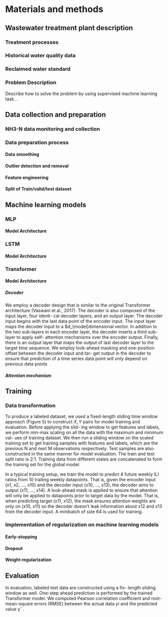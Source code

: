 # Materials and methods
## Wastewater treatment plant description
### Treatment processes
### Historical water quality data
### Reclaimed water standard
### Problem Description
Describe how to solve the problem by using supervised machine learning task...
## Data collection and preparation
### NH3-N data monitoring and collection
### Data preparation process
#### Data smoothing
#### Outlier detection and removal
#### Feature engineering
#### Split of Train/valid/test dataset 
## Machine learning models
### MLP
#### Model Architecture
### LSTM
#### Model Architecture
### Transformer
#### Model Architecture
##### Decoder
We employ a decoder design that is similar to the original Transformer architecture (Vaswani et al., 2017). The decoder is also composed of the input layer, four identi- cal decoder layers, and an output layer. The decoder input begins with the last data point of the encoder input. The input layer maps the decoder input to a $d_{model}dimensional vector. In addition to the two sub-layers in each encoder layer, the decoder inserts a third sub-layer to apply self- attention mechanisms over the encoder output. Finally, there is an output layer that maps the output of last decoder layer to the target time sequence. We employ look-ahead masking and one-position offset between the decoder input and tar- get output in the decoder to ensure that prediction of a time series data point will only depend on previous data points
##### Attention mechanism
## Training
### Data transformation
To produce a labeled dataset, we used a fixed-length sliding time window approach (Figure 5) to construct $X, Y$ pairs for model training and evaluation. Before applying the slid- ing window to get features and labels, we perform min-max scaling on all the data with the maximum and minimum val- ues of training dataset. We then run a sliding window on the scaled training set to get training samples with features and labels, which are the previous N and next M observations respectively. Test samples are also constructed in the same manner for model evaluation. The train and test split ratio is 2:1. Training data from different states are concatenated to form the training set for the global model.  
  
In a typical training setup, we train the model to predict 4 future weekly ILI ratios from 10 trailing weekly datapoints. That is, given the encoder input (x1, x2, ..., x10) and the decoder input (x10, ..., x13), the decoder aims to output (x11, ..., x14). A look-ahead mask is applied to ensure that attention will only be applied to datapoints prior to target data by the model. That is, when predicting target (x11, x12), the mask ensures attention weights are only on (x10, x11) so the decoder doesn’t leak information about x12 and x13 from the decoder input. A minibatch of size 64 is used for training.
### Implementation of regularization on machine learning models
#### Early-stopping 
#### Dropout
#### Weight regularization
## Evaluation
In evaluation, labeled test data are constructed using a fix- length sliding window as well. One-step ahead prediction is performed by the trained Transformer model. We computed Pearson correlation coefficient and root-mean-square errors (RMSE) between the actual data yi and the predicted value yˆ .